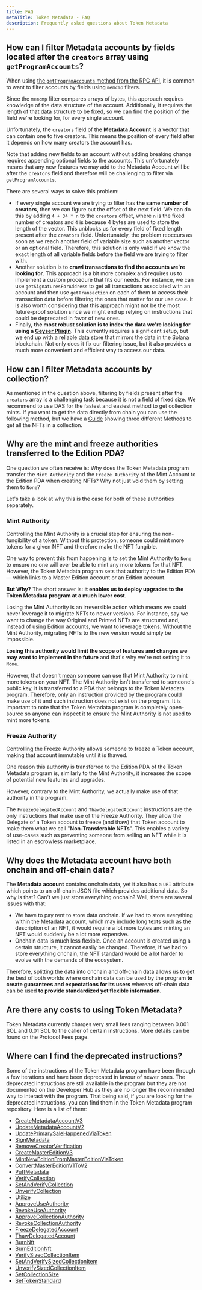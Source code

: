 ```yaml
---
title: FAQ
metaTitle: Token Metadata - FAQ
description: Frequently asked questions about Token Metadata
---
```


## How can I filter Metadata accounts by fields located after the `creators` array using `getProgramAccounts`?

When using [the `getProgramAccounts` method from the RPC API](https://docs.solana.com/developing/clients/jsonrpc-api#getprogramaccounts), it is common to want to filter accounts by fields using `memcmp` filters.

Since the `memcmp` filter compares arrays of bytes, this approach requires knowledge of the data structure of the account. Additionally, it requires the length of that data structure to be fixed, so we can find the position of the field we're looking for, for every single account.

Unfortunately, the `creators` field of the **Metadata Account** is a vector that can contain one to five creators. This means the position of every field after it depends on how many creators the account has.

Note that adding new fields to an account without adding breaking change requires appending optional fields to the accounts. This unfortunately means that any new features we may add to the Metadata Account will be after the `creators` field and therefore will be challenging to filter via `getProgramAccounts`.

There are several ways to solve this problem:

- If every single account we are trying to filter has **the same number of creators**, then we can figure out the offset of the next field. We can do this by adding `4 + 34 * n` to the `creators` offset, where `n` is the fixed number of creators and `4` is because 4 bytes are used to store the length of the vector. This unblocks us for every field of fixed length present after the `creators` field. Unfortunately, the problem reoccurs as soon as we reach another field of variable size such as another vector or an optional field. Therefore, this solution is only valid if we know the exact length of all variable fields before the field we are trying to filter with.
- Another solution is to **crawl transactions to find the accounts we're looking for**. This approach is a bit more complex and requires us to implement a custom procedure that fits our needs. For instance, we can use `getSignaturesForAddress` to get all transactions associated with an account and then use `getTransaction` on each of them to access their transaction data before filtering the ones that matter for our use case. It is also worth considering that this approach might not be the most future-proof solution since we might end up relying on instructions that could be deprecated in favor of new ones.
- Finally, **the most robust solution is to index the data we're looking for using a [Geyser Plugin](https://docs.solana.com/developing/plugins/geyser-plugins)**. This currently requires a significant setup, but we end up with a reliable data store that mirrors the data in the Solana blockchain. Not only does it fix our filtering issue, but it also provides a much more convenient and efficient way to access our data.

## How can I filter Metadata accounts by collection?

As mentioned in the question above, filtering by fields present after the `creators` array is a challenging task because it is not a field of fixed size. We recommend to use DAS for the fastest and easiest method to get collection mints. If you want to get the data directly from chain you can use the following method, but we have a [Guide](/token-metadata/guides/get-by-collection) showing three different Methods to get all the NFTs in a collection.

## Why are the mint and freeze authorities transferred to the Edition PDA?

One question we often receive is: Why does the Token Metadata program transfer the `Mint Authority` and the `Freeze Authority` of the Mint Account to the Edition PDA when creating NFTs? Why not just void them by setting them to `None`?

Let's take a look at why this is the case for both of these authorities separately.

### Mint Authority

Controlling the Mint Authority is a crucial step for ensuring the non-fungibility of a token. Without this protection, someone could mint more tokens for a given NFT and therefore make the NFT fungible.

One way to prevent this from happening is to set the Mint Authority to `None` to ensure no one will ever be able to mint any more tokens for that NFT. However, the Token Metadata program sets that authority to the Edition PDA — which links to a Master Edition account or an Edition account.

**But Why?** The short answer is: **it enables us to deploy upgrades to the Token Metadata program at a much lower cost**.

Losing the Mint Authority is an irreversible action which means we could never leverage it to migrate NFTs to newer versions. For instance, say we want to change the way Original and Printed NFTs are structured and, instead of using Edition accounts, we want to leverage tokens. Without the Mint Authority, migrating NFTs to the new version would simply be impossible.

**Losing this authority would limit the scope of features and changes we may want to implement in the future** and that's why we're not setting it to `None`.

However, that doesn't mean someone can use that Mint Authority to mint more tokens on your NFT. The Mint Authority isn't transferred to someone's public key, it is transferred to a PDA that belongs to the Token Metadata program. Therefore, only an instruction provided by the program could make use of it and such instruction does not exist on the program. It is important to note that the Token Metadata program is completely open-source so anyone can inspect it to ensure the Mint Authority is not used to mint more tokens.

### Freeze Authority

Controlling the Freeze Authority allows someone to freeze a Token account, making that account immutable until it is thawed.

One reason this authority is transferred to the Edition PDA of the Token Metadata program is, similarly to the Mint Authority, it increases the scope of potential new features and upgrades.

However, contrary to the Mint Authority, we actually make use of that authority in the program.

The `FreezeDelegatedAccount` and `ThawDelegatedAccount` instructions are the only instructions that make use of the Freeze Authority. They allow the Delegate of a Token account to freeze (and thaw) that Token account to make them what we call "**Non-Transferable NFTs**". This enables a variety of use-cases such as preventing someone from selling an NFT while it is listed in an escrowless marketplace.

## Why does the Metadata account have both onchain and off-chain data?

The **Metadata account** contains onchain data, yet it also has a `URI` attribute which points to an off-chain JSON file which provides additional data. So why is that? Can't we just store everything onchain? Well, there are several issues with that:

- We have to pay rent to store data onchain. If we had to store everything within the Metadata account, which may include long texts such as the description of an NFT, it would require a lot more bytes and minting an NFT would suddenly be a lot more expensive.
- Onchain data is much less flexible. Once an account is created using a certain structure, it cannot easily be changed. Therefore, if we had to store everything onchain, the NFT standard would be a lot harder to evolve with the demands of the ecosystem.

Therefore, splitting the data into onchain and off-chain data allows us to get the best of both worlds where onchain data can be used by the program **to create guarantees and expectations for its users** whereas off-chain data can be used **to provide standardized yet flexible information**.

## Are there any costs to using Token Metadata?

Token Metadata currently charges very small fees ranging between 0.001 SOL and 0.01 SOL to the caller of certain instructions. More details can be found on the Protocol Fees page.

## Where can I find the deprecated instructions?

Some of the instructions of the Token Metadata program have been through a few iterations and have been deprecated in favour of newer ones. The deprecated instructions are still available in the program but they are not documented on the Developer Hub as they are no longer the recommended way to interact with the program. That being said, if you are looking for the deprecated instructions, you can find them in the Token Metadata program repository. Here is a list of them:

- [CreateMetadataAccountV3](https://github.com/metaplex-foundation/mpl-token-metadata/blob/d1a13273cb23c033bda97b4d47b9731b51ef5a2f/programs/token-metadata/program/src/instruction/mod.rs#L448)
- [UpdateMetadataAccountV2](https://github.com/metaplex-foundation/mpl-token-metadata/blob/d1a13273cb23c033bda97b4d47b9731b51ef5a2f/programs/token-metadata/program/src/instruction/mod.rs#L241)
- [UpdatePrimarySaleHappenedViaToken](https://github.com/metaplex-foundation/mpl-token-metadata/blob/d1a13273cb23c033bda97b4d47b9731b51ef5a2f/programs/token-metadata/program/src/instruction/mod.rs#L112)
- [SignMetadata](https://github.com/metaplex-foundation/mpl-token-metadata/blob/d1a13273cb23c033bda97b4d47b9731b51ef5a2f/programs/token-metadata/program/src/instruction/mod.rs#L146)
- [RemoveCreatorVerification](https://github.com/metaplex-foundation/mpl-token-metadata/blob/d1a13273cb23c033bda97b4d47b9731b51ef5a2f/programs/token-metadata/program/src/instruction/mod.rs#L388)
- [CreateMasterEditionV3](https://github.com/metaplex-foundation/mpl-token-metadata/blob/d1a13273cb23c033bda97b4d47b9731b51ef5a2f/programs/token-metadata/program/src/instruction/mod.rs#L267)
- [MintNewEditionFromMasterEditionViaToken](https://github.com/metaplex-foundation/mpl-token-metadata/blob/d1a13273cb23c033bda97b4d47b9731b51ef5a2f/programs/token-metadata/program/src/instruction/mod.rs#L202)
- [ConvertMasterEditionV1ToV2](https://github.com/metaplex-foundation/mpl-token-metadata/blob/d1a13273cb23c033bda97b4d47b9731b51ef5a2f/programs/token-metadata/program/src/instruction/mod.rs#L210)
- [PuffMetadata](https://github.com/metaplex-foundation/mpl-token-metadata/blob/d1a13273cb23c033bda97b4d47b9731b51ef5a2f/programs/token-metadata/program/src/instruction/mod.rs#L236)
- [VerifyCollection](https://github.com/metaplex-foundation/mpl-token-metadata/blob/d1a13273cb23c033bda97b4d47b9731b51ef5a2f/programs/token-metadata/program/src/instruction/mod.rs#L278)
- [SetAndVerifyCollection](https://github.com/metaplex-foundation/mpl-token-metadata/blob/d1a13273cb23c033bda97b4d47b9731b51ef5a2f/programs/token-metadata/program/src/instruction/mod.rs#L367)
- [UnverifyCollection](https://github.com/metaplex-foundation/mpl-token-metadata/blob/d1a13273cb23c033bda97b4d47b9731b51ef5a2f/programs/token-metadata/program/src/instruction/mod.rs#L334)
- [Utilize](https://github.com/metaplex-foundation/mpl-token-metadata/blob/d1a13273cb23c033bda97b4d47b9731b51ef5a2f/programs/token-metadata/program/src/instruction/mod.rs#L296)
- [ApproveUseAuthority](https://github.com/metaplex-foundation/mpl-token-metadata/blob/d1a13273cb23c033bda97b4d47b9731b51ef5a2f/programs/token-metadata/program/src/instruction/mod.rs#L311)
- [RevokeUseAuthority](https://github.com/metaplex-foundation/mpl-token-metadata/blob/d1a13273cb23c033bda97b4d47b9731b51ef5a2f/programs/token-metadata/program/src/instruction/mod.rs#L324)
- [ApproveCollectionAuthority](https://github.com/metaplex-foundation/mpl-token-metadata/blob/d1a13273cb23c033bda97b4d47b9731b51ef5a2f/programs/token-metadata/program/src/instruction/mod.rs#L346)
- [RevokeCollectionAuthority](https://github.com/metaplex-foundation/mpl-token-metadata/blob/d1a13273cb23c033bda97b4d47b9731b51ef5a2f/programs/token-metadata/program/src/instruction/mod.rs#L354)
- [FreezeDelegatedAccount](https://github.com/metaplex-foundation/mpl-token-metadata/blob/d1a13273cb23c033bda97b4d47b9731b51ef5a2f/programs/token-metadata/program/src/instruction/mod.rs#L375)
- [ThawDelegatedAccount](https://github.com/metaplex-foundation/mpl-token-metadata/blob/d1a13273cb23c033bda97b4d47b9731b51ef5a2f/programs/token-metadata/program/src/instruction/mod.rs#L383)
- [BurnNft](https://github.com/metaplex-foundation/mpl-token-metadata/blob/d1a13273cb23c033bda97b4d47b9731b51ef5a2f/programs/token-metadata/program/src/instruction/mod.rs#L383)
- [BurnEditionNft](https://github.com/metaplex-foundation/mpl-token-metadata/blob/d1a13273cb23c033bda97b4d47b9731b51ef5a2f/programs/token-metadata/program/src/instruction/mod.rs#L487)
- [VerifySizedCollectionItem](https://github.com/metaplex-foundation/mpl-token-metadata/blob/d1a13273cb23c033bda97b4d47b9731b51ef5a2f/programs/token-metadata/program/src/instruction/mod.rs#L411)
- [SetAndVerifySizedCollectionItem](https://github.com/metaplex-foundation/mpl-token-metadata/blob/d1a13273cb23c033bda97b4d47b9731b51ef5a2f/programs/token-metadata/program/src/instruction/mod.rs#L437)
- [UnverifySizedCollectionItem](https://github.com/metaplex-foundation/mpl-token-metadata/blob/d1a13273cb23c033bda97b4d47b9731b51ef5a2f/programs/token-metadata/program/src/instruction/mod.rs#L423)
- [SetCollectionSize](https://github.com/metaplex-foundation/mpl-token-metadata/blob/d1a13273cb23c033bda97b4d47b9731b51ef5a2f/programs/token-metadata/program/src/instruction/mod.rs#L456)
- [SetTokenStandard](https://github.com/metaplex-foundation/mpl-token-metadata/blob/d1a13273cb23c033bda97b4d47b9731b51ef5a2f/programs/token-metadata/program/src/instruction/mod.rs#L464)
